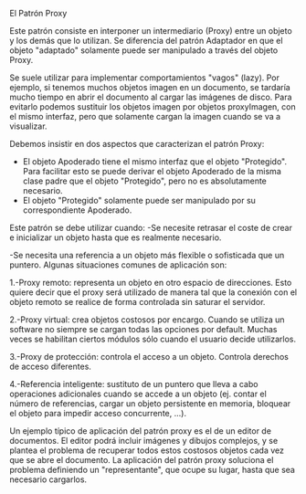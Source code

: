 El Patrón Proxy

Este patrón consiste en interponer un intermediario (Proxy) entre un objeto y los demás que lo utilizan. Se diferencia del patrón Adaptador en que el objeto "adaptado" solamente puede ser manipulado a través del objeto Proxy.

Se suele utilizar para implementar comportamientos "vagos" (lazy). Por ejemplo, si tenemos muchos objetos imagen en un documento, se tardaría mucho tiempo en abrir el documento al cargar las imágenes de disco. Para evitarlo podemos sustituir los objetos imagen por objetos proxyImagen, con el mismo interfaz, pero que solamente cargan la imagen cuando se va a visualizar. 

 Debemos insistir en dos aspectos que caracterizan el patrón Proxy:

  - El objeto Apoderado tiene el mismo interfaz que el objeto "Protegido". Para facilitar esto se puede derivar el objeto Apoderado de la misma clase padre que el objeto "Protegido", pero no es absolutamente necesario.
  - El objeto "Protegido" solamente puede ser manipulado por su correspondiente Apoderado.

  
Este patrón se debe utilizar cuando:
-Se necesite retrasar el coste de crear e inicializar un objeto hasta que es realmente necesario.

-Se necesita una referencia a un objeto más flexible o sofisticada que un puntero.
Algunas situaciones comunes de aplicación son:

 1.-Proxy remoto: representa un objeto en otro espacio de direcciones. Esto quiere decir que el proxy será utilizado de manera tal que la conexión con el objeto remoto se realice de forma controlada sin saturar el servidor.
 
 2.-Proxy virtual: crea objetos costosos por encargo. Cuando se utiliza un software no siempre se cargan todas las opciones por default. Muchas veces se habilitan ciertos módulos sólo cuando el usuario decide utilizarlos.
 
 3.-Proxy de protección: controla el acceso a un objeto. Controla derechos de acceso diferentes.
 
 4.-Referencia inteligente: sustituto de un puntero que lleva a cabo operaciones adicionales cuando se accede a un objeto (ej. contar el número de referencias, cargar un objeto persistente en memoria, bloquear el objeto para impedir acceso concurrente, ...).

Un ejemplo típico de aplicación del patrón proxy es el de un editor de documentos. El editor podrá incluir imágenes y dibujos complejos, y se plantea el problema de recuperar todos estos costosos objetos cada vez que se abre el documento. La aplicación del patrón proxy soluciona el problema definiendo un "representante", que ocupe su lugar, hasta que sea necesario cargarlos. 

